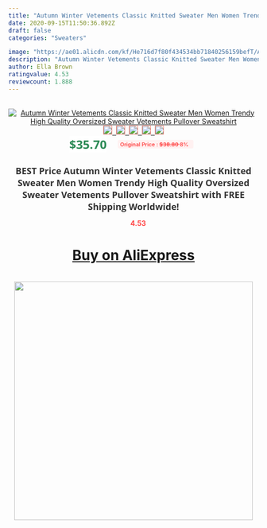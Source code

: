```yaml
---
title: "Autumn Winter Vetements Classic Knitted Sweater Men Women Trendy High Quality Oversized Sweater Vetements Pullover Sweatshirt"
date: 2020-09-15T11:50:36.892Z
draft: false
categories: "Sweaters"

image: "https://ae01.alicdn.com/kf/He716d7f80f434534bb71840256159befT/Autumn-Winter-Vetements-Classic-Knitted-Sweater-Men-Women-Trendy-High-Quality-Oversized-Sweater-Vetements-Pullover-Sweatshirt.jpg"
description: "Autumn Winter Vetements Classic Knitted Sweater Men Women Trendy High Quality Oversized Sweater Vetements Pullover Sweatshirt"
author: Ella Brown
ratingvalue: 4.53
reviewcount: 1.888
---
```

<br>
<div style="text-align: center;">
<a href="https://s.click.aliexpress.com/e/_9AKtlx" target="_blank" rel="nofollow noopener noreferrer"><img alt="Autumn Winter Vetements Classic Knitted Sweater Men Women Trendy High Quality Oversized Sweater Vetements Pullover Sweatshirt" class="magnifier-image" src="https://ae01.alicdn.com/kf/He716d7f80f434534bb71840256159befT/Autumn-Winter-Vetements-Classic-Knitted-Sweater-Men-Women-Trendy-High-Quality-Oversized-Sweater-Vetements-Pullover-Sweatshirt.jpg_640x640.jpg">
<br>
<img style="border:1px solid salmon" src="https://ae01.alicdn.com/kf/He716d7f80f434534bb71840256159befT/Autumn-Winter-Vetements-Classic-Knitted-Sweater-Men-Women-Trendy-High-Quality-Oversized-Sweater-Vetements-Pullover-Sweatshirt.jpg_120x120.jpg">&nbsp;&nbsp;<img style="border:1px solid salmon" src="https://ae01.alicdn.com/kf/H39796a1252e849ea803ff7995a92bc1eU/Autumn-Winter-Vetements-Classic-Knitted-Sweater-Men-Women-Trendy-High-Quality-Oversized-Sweater-Vetements-Pullover-Sweatshirt.jpg_120x120.jpg">&nbsp;&nbsp;<img style="border:1px solid salmon" src="_120x120.jpg">&nbsp;&nbsp;<img style="border:1px solid salmon" src="_120x120.jpg">&nbsp;&nbsp;<img style="border:1px solid salmon" src="_120x120.jpg"></a></div><br0>
<div style="text-align: center;"><span style="background-color: white; border: 0px; box-sizing: border-box; color: seagreen; display: inline-block; font-family: &quot;open sans&quot; , &quot;arial&quot; , &quot;helvetica&quot; , sans-serif , &quot;heiti&quot;; font-size: 24px; font-stretch: inherit; font-weight: 700; line-height: inherit; margin: 0px 10px 0px 0px; padding: 0px; vertical-align: middle;">$35.70 </span>
<span style="background: rgb(255 , 241 , 241); border-radius: 3px; border: 0px; box-sizing: border-box; color: #ff4747; display: inline-block; font-family: inherit; font-size: 12px; font-stretch: inherit; font-style: inherit; font-variant: inherit; font-weight: 600; line-height: inherit; margin: 0px; padding: 2px 5px; transform: scale(0.9); vertical-align: middle;">Original Price : <b style="text-decoration: line-through;">$38.80 </b> 8%&nbsp;&nbsp;</span></div>
<h1 style="color: #333333; display: inline-block; font-family: &quot;open sans&quot; , &quot;arial&quot; , &quot;helvetica&quot; , sans-serif , &quot;heiti&quot;; font-size: 18px; font-stretch: inherit; font-weight: 700; text-align: center;">BEST Price Autumn Winter Vetements Classic Knitted Sweater Men Women Trendy High Quality Oversized Sweater Vetements Pullover Sweatshirt with FREE Shipping Worldwide!</h1>
<div style="color: #ff4747; text-align: center;">
<img src="https://4.bp.blogspot.com/-M0ZcTcb-5uY/XleCXlxnR4I/AAAAAAAAAEc/OrjgMkXV1oMQFaCRZj5HQwOCBcu3w1FegCPcBGAYYCw/s1600/star.png" style="height: 15px;">&nbsp;<b>4.53</b></div>
<div class="button_cont" align="center"><a class="buynow_a" href="https://s.click.aliexpress.com/e/_9AKtlx" target="_blank" rel="nofollow noopener noreferrer"><H1>Buy on AliExpress</H1></a></div><br>
<div class="separator" style="clear: both; text-align: center;">
<img src="https://lh3.googleusercontent.com/-pTy5HemUv9M/XlePHvY0dAI/AAAAAAAAAE4/0nX5iRUoIWY8eMW9Dpxeirr157OZliDIgCLcBGAsYHQ/s1600/badge.gif" width="480">
</div>
